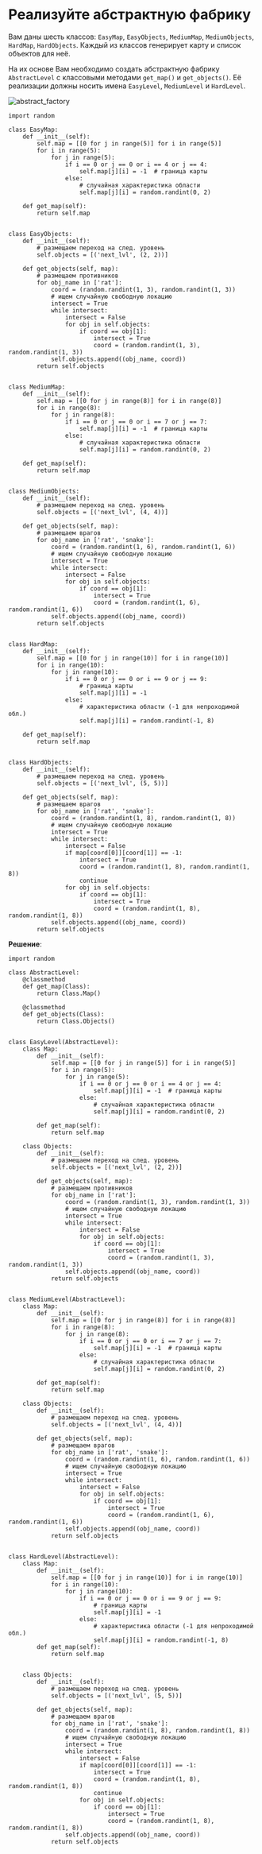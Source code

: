 # Реализуйте абстрактную фабрику

Вам даны шесть классов: `EasyMap`, `EasyObjects`, `MediumMap`, `MediumObjects`, `HardMap`, `HardObjects`. Каждый из классов генерирует карту и список объектов для неё.

На их основе Вам необходимо создать абстрактную фабрику `AbstractLevel` c классовыми методами `get_map()` и `get_objects()`. Её реализации должны носить имена `EasyLevel`, `MediumLevel` и `HardLevel`.

![abstract_factory](pictures/abstract_factory.jpg)

    import random

    class EasyMap:
        def __init__(self):
            self.map = [[0 for j in range(5)] for i in range(5)]
            for i in range(5):
                for j in range(5):
                    if i == 0 or j == 0 or i == 4 or j == 4:
                        self.map[j][i] = -1  # граница карты
                    else:
                        # случайная характеристика области
                        self.map[j][i] = random.randint(0, 2)

        def get_map(self):
            return self.map


    class EasyObjects:
        def __init__(self):
            # размещаем переход на след. уровень
            self.objects = [('next_lvl', (2, 2))]

        def get_objects(self, map):
            # размещаем противников
            for obj_name in ['rat']:
                coord = (random.randint(1, 3), random.randint(1, 3))
                # ищем случайную свободную локацию
                intersect = True
                while intersect:
                    intersect = False
                    for obj in self.objects:
                        if coord == obj[1]:
                            intersect = True
                            coord = (random.randint(1, 3), random.randint(1, 3))
                self.objects.append((obj_name, coord))
            return self.objects


    class MediumMap:
        def __init__(self):
            self.map = [[0 for j in range(8)] for i in range(8)]
            for i in range(8):
                for j in range(8):
                    if i == 0 or j == 0 or i == 7 or j == 7:
                        self.map[j][i] = -1  # граница карты
                    else:
                        # случайная характеристика области
                        self.map[j][i] = random.randint(0, 2)

        def get_map(self):
            return self.map


    class MediumObjects:
        def __init__(self):
            # размещаем переход на след. уровень
            self.objects = [('next_lvl', (4, 4))]

        def get_objects(self, map):
            # размещаем врагов
            for obj_name in ['rat', 'snake']:
                coord = (random.randint(1, 6), random.randint(1, 6))
                # ищем случайную свободную локацию
                intersect = True
                while intersect:
                    intersect = False
                    for obj in self.objects:
                        if coord == obj[1]:
                            intersect = True
                            coord = (random.randint(1, 6), random.randint(1, 6))
                self.objects.append((obj_name, coord))
            return self.objects


    class HardMap:
        def __init__(self):
            self.map = [[0 for j in range(10)] for i in range(10)]
            for i in range(10):
                for j in range(10):
                    if i == 0 or j == 0 or i == 9 or j == 9:
                        # граница карты
                        self.map[j][i] = -1
                    else:
                        # характеристика области (-1 для непроходимой обл.)
                        self.map[j][i] = random.randint(-1, 8)

        def get_map(self):
            return self.map


    class HardObjects:
        def __init__(self):
            # размещаем переход на след. уровень
            self.objects = [('next_lvl', (5, 5))]

        def get_objects(self, map):
            # размещаем врагов
            for obj_name in ['rat', 'snake']:
                coord = (random.randint(1, 8), random.randint(1, 8))
                # ищем случайную свободную локацию
                intersect = True
                while intersect:
                    intersect = False
                    if map[coord[0]][coord[1]] == -1:
                        intersect = True
                        coord = (random.randint(1, 8), random.randint(1, 8))
                        continue
                    for obj in self.objects:
                        if coord == obj[1]:
                            intersect = True
                            coord = (random.randint(1, 8), random.randint(1, 8))
                self.objects.append((obj_name, coord))
            return self.objects


**Решение**:

    import random

    class AbstractLevel:
        @classmethod
        def get_map(Class):
            return Class.Map()

        @classmethod
        def get_objects(Class):
            return Class.Objects()


    class EasyLevel(AbstractLevel):
        class Map:
            def __init__(self):
                self.map = [[0 for j in range(5)] for i in range(5)]
                for i in range(5):
                    for j in range(5):
                        if i == 0 or j == 0 or i == 4 or j == 4:
                            self.map[j][i] = -1  # граница карты
                        else:
                            # случайная характеристика области
                            self.map[j][i] = random.randint(0, 2)

            def get_map(self):
                return self.map

        class Objects:
            def __init__(self):
                # размещаем переход на след. уровень
                self.objects = [('next_lvl', (2, 2))]

            def get_objects(self, map):
                # размещаем противников
                for obj_name in ['rat']:
                    coord = (random.randint(1, 3), random.randint(1, 3))
                    # ищем случайную свободную локацию
                    intersect = True
                    while intersect:
                        intersect = False
                        for obj in self.objects:
                            if coord == obj[1]:
                                intersect = True
                                coord = (random.randint(1, 3), random.randint(1, 3))
                    self.objects.append((obj_name, coord))
                return self.objects


    class MediumLevel(AbstractLevel):
        class Map:
            def __init__(self):
                self.map = [[0 for j in range(8)] for i in range(8)]
                for i in range(8):
                    for j in range(8):
                        if i == 0 or j == 0 or i == 7 or j == 7:
                            self.map[j][i] = -1  # граница карты
                        else:
                            # случайная характеристика области
                            self.map[j][i] = random.randint(0, 2)

            def get_map(self):
                return self.map

        class Objects:
            def __init__(self):
                # размещаем переход на след. уровень
                self.objects = [('next_lvl', (4, 4))]

            def get_objects(self, map):
                # размещаем врагов
                for obj_name in ['rat', 'snake']:
                    coord = (random.randint(1, 6), random.randint(1, 6))
                    # ищем случайную свободную локацию
                    intersect = True
                    while intersect:
                        intersect = False
                        for obj in self.objects:
                            if coord == obj[1]:
                                intersect = True
                                coord = (random.randint(1, 6), random.randint(1, 6))
                    self.objects.append((obj_name, coord))
                return self.objects


    class HardLevel(AbstractLevel):
        class Map:
            def __init__(self):
                self.map = [[0 for j in range(10)] for i in range(10)]
                for i in range(10):
                    for j in range(10):
                        if i == 0 or j == 0 or i == 9 or j == 9:
                            # граница карты
                            self.map[j][i] = -1
                        else:
                            # характеристика области (-1 для непроходимой обл.)
                            self.map[j][i] = random.randint(-1, 8)
            def get_map(self):
                return self.map


        class Objects:
            def __init__(self):
                # размещаем переход на след. уровень
                self.objects = [('next_lvl', (5, 5))]

            def get_objects(self, map):
                # размещаем врагов
                for obj_name in ['rat', 'snake']:
                    coord = (random.randint(1, 8), random.randint(1, 8))
                    # ищем случайную свободную локацию
                    intersect = True
                    while intersect:
                        intersect = False
                        if map[coord[0]][coord[1]] == -1:
                            intersect = True
                            coord = (random.randint(1, 8), random.randint(1, 8))
                            continue
                        for obj in self.objects:
                            if coord == obj[1]:
                                intersect = True
                                coord = (random.randint(1, 8), random.randint(1, 8))
                    self.objects.append((obj_name, coord))
                return self.objects
